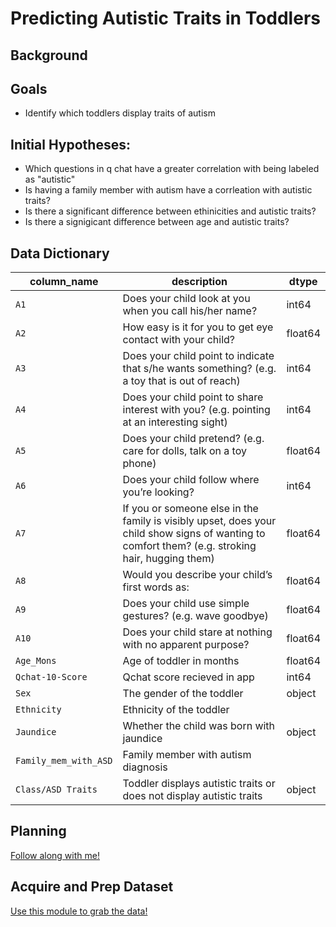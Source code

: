 # Predicting Autistic Traits in Toddlers
## Background
> 
## Goals
- Identify which toddlers display traits of autism
## Initial Hypotheses:
- Which questions in q chat have a greater correlation with being labeled as "autistic"
- Is having a family member with autism have a corrleation with autistic traits?
- Is there a significant difference between ethinicities and autistic traits?
- Is there a signigicant difference between age and autistic traits?
## Data Dictionary

| column_name                 | description                                                                                                         | dtype    |
|-----------------------------|---------------------------------------------------------------------------------------------------------------------|----------|
| `A1`                  | Does your child look at you when you call his/her name?                                                                                |  int64    |
| `A2`                 | How easy is it for you to get eye contact with your child?                                                           |              float64  |
| `A3`                  | Does your child point to indicate that s/he wants something? (e.g. a toy that is out of reach)  |  int64  |                                                                                
| `A4`          | Does your child point to share interest with you? (e.g. pointing at an interesting sight)                                |  int64    |   
| `A5`                      | Does your child pretend? (e.g. care for dolls, talk on a toy phone)                                                                    |                 float64  |
| `A6`                      | Does your child follow where you’re looking?  |                 int64    |
| `A7`                  | If you or someone else in the family is visibly upset, does your child show signs of wanting to comfort them? (e.g. stroking hair, hugging them)                                                             |                 float64  |
| `A8`                 | Would you describe your child’s first words as:                                                             |                 float64  |
| `A9`                  | Does your child use simple gestures? (e.g. wave goodbye)                                                                                       |                 float64  |
| `A10`    | Does your child stare at nothing with no apparent purpose?                                |                 float64  |
| `Age_Mons `              | Age of toddler in months                                                                      |                 float64  |
| `Qchat-10-Score`                  | Qchat score recieved in app                                                                           |                 int64    |
| `Sex`                   | The gender of the toddler                                                                    |                 object    |
| `Ethnicity`                   | Ethnicity of the toddler                                  |                 | object    |
| `Jaundice`                 | Whether the child was born with jaundice                                                                          |                 object    |
| `Family_mem_with_ASD`           | Family member with autism diagnosis                                                             |                 | object |
| `Class/ASD Traits`           | Toddler displays autistic traits or does not display autistic traits                                                             |                 object  |

## Planning
[Follow along with me!](https://trello.com/b/kZhzTUYs/individual-project-board)

## Acquire and Prep Dataset
[Use this module to grab the data! ](https://github.com/segovialori/toddler_autism_predictor/blob/master/wrangle.py)